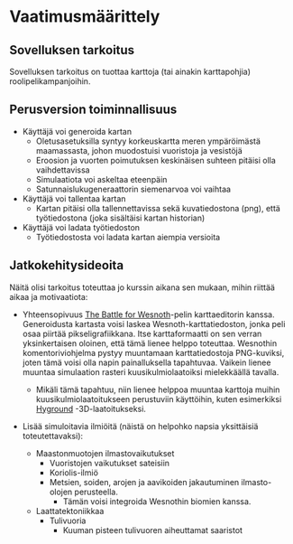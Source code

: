 # Vaatimusmäärittely

## Sovelluksen tarkoitus

Sovelluksen tarkoitus on tuottaa karttoja (tai ainakin karttapohjia) roolipelikampanjoihin. 

## Perusversion toiminnallisuus

* Käyttäjä voi generoida kartan
    * Oletusasetuksilla syntyy korkeuskartta meren ympäröimästä maamassasta, johon muodostuisi vuoristoja ja vesistöjä
    * Eroosion ja vuorten poimutuksen keskinäisen suhteen pitäisi olla vaihdettavissa
    * Simulaatiota voi askeltaa eteenpäin
    * Satunnaislukugeneraattorin siemenarvoa voi vaihtaa
* Käyttäjä voi tallentaa kartan
    * Kartan pitäisi olla tallennettavissa sekä kuvatiedostona (png), että työtiedostona (joka sisältäisi kartan historian)
* Käyttäjä voi ladata työtiedoston
    * Työtiedostosta voi ladata kartan aiempia versioita

## Jatkokehitysideoita

Näitä olisi tarkoitus toteuttaa jo kurssin aikana sen mukaan, mihin riittää aikaa ja motivaatiota:

* Yhteensopivuus [The Battle for Wesnoth](https://wesnoth.org/)-pelin karttaeditorin kanssa. Generoidusta kartasta voisi laskea Wesnoth-karttatiedoston, jonka peli osaa piirtää pikseligrafiikkana. Itse karttaformaatti on sen verran yksinkertaisen oloinen, että tämä lienee helppo toteuttaa. Wesnothin komentoriviohjelma pystyy muuntamaan karttatiedostoja PNG-kuviksi, joten tämä voisi olla napin painalluksella tapahtuvaa. Vaikein lienee muuntaa simulaation rasteri kuusikulmiolaatoiksi mielekkäällä tavalla.
    * Mikäli tämä tapahtuu, niin lienee helppoa muuntaa karttoja muihin kuusikulmiolaatoitukseen perustuviin käyttöihin, kuten esimerkiksi [Hyground](https://www.hygroundtiles.com/) -3D-laatoitukseksi.

* Lisää simuloitavia ilmiöitä (näistä on helpohko napsia yksittäisiä toteutettavaksi):
    * Maastonmuotojen ilmastovaikutukset
        * Vuoristojen vaikutukset sateisiin
        * Koriolis-ilmiö
        * Metsien, soiden, arojen ja aavikoiden jakautuminen ilmasto-olojen perusteella.
            * Tämän voisi integroida Wesnothin biomien kanssa.
    * Laattatektoniikkaa
        * Tulivuoria
            * Kuuman pisteen tulivuoren aiheuttamat saaristot

